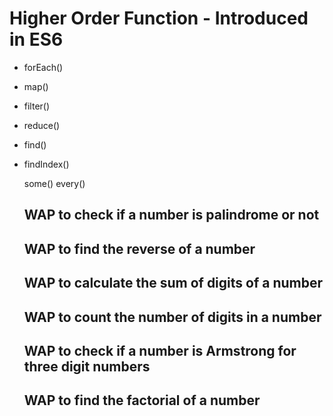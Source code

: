 
# Higher Order Function -   Introduced in ES6

* forEach()
* map()
* filter()
* reduce()
* find()
* findIndex()

    some()
    every()


    ## WAP to check if a number is palindrome or not
    ## WAP to find the reverse of a number
    ## WAP to calculate the sum of digits of a number 
    ## WAP to count the number of digits in a number
    ## WAP to check if a number is Armstrong for three digit numbers
    ## WAP to find the factorial of a number
